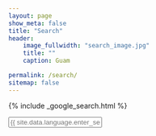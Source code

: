 ```yaml
---
layout: page
show_meta: false
title: "Search"
header:
    image_fullwidth: "search_image.jpg"
    title: ""
    caption: Guam

permalink: /search/
sitemap: false
---
```


{% include _google_search.html %}

<form style="padding-bottom: 200px;" onsubmit="google_search()" >
  <input type="text" id="google-search" placeholder="{{ site.data.language.enter_search_term }}">
</form>